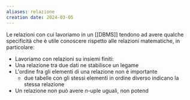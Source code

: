 ```yaml
---
aliases: relazione
creation date: 2024-03-05
---
```


Le relazioni con cui lavoriamo in un [[DBMS]] tendono ad avere qualche specificità che è utile conoscere rispetto alle relazioni matematiche, in particolare:

- Lavoriamo con relazioni su insiemi finiti:
- Una relazione tra due dati ne stabilisce un legame
- L'ordine fra gli elementi di una relazione non è importante
	- due tabelle con gli stessi elementi in ordine diverso indicano la stessa relazione
- Un relazione non può avere $n$-uple uguali, non potend